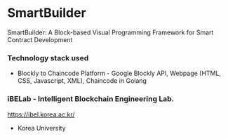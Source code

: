 # SmartBuilder
SmartBuilder: A Block-based Visual Programming Framework for Smart Contract Development

### Technology stack used

- Blockly to Chaincode Platform - Google Blockly API, Webpage (HTML, CSS, Javascript, XML), Chaincode in Golang 

### iBELab - Intelligent Blockchain Engineering Lab.
https://ibel.korea.ac.kr/
- Korea University 
